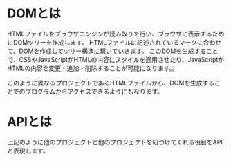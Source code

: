 # DOMとは

HTMLファイルをブラウザエンジンが読み取りを行い、ブラウザに表示するためにDOMツリーを作成します。
HTMLファイルに記述されているマークに合わせて、DOMを作成してツリー構造に繋いていきます。
このDOMを生成することで、CSSやJavaScriptがHTMLの内容にスタイルを適用させたり、JavaScriptがHTMLの内容を変更・追加・削除することが可能になります。。

このように異なるプロジェクトであるHTMLファイルから、DOMを生成することでのプログラムからアクセスできるようにもなります。

# APIとは
上記のように他のプロジェクトと他のプロジェクトを紐づけてくれる役目をAPIと表現します。